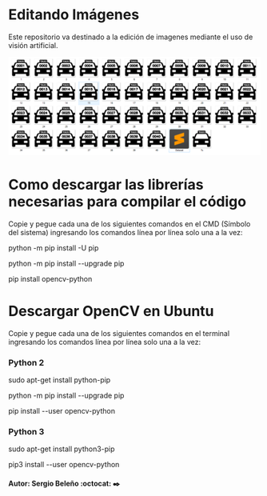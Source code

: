 # Editando Imágenes
Este repositorio va destinado a la edición de imagenes mediante el uso de visión artificial.

<img src="Taxi.PNG" />

# Como descargar las librerías necesarias para compilar el código
Copie y pegue cada una de los siguientes comandos en el CMD (Símbolo del sistema) ingresando los comandos línea por línea solo una a la vez:

python -m pip install -U pip

python -m pip install --upgrade pip

pip install opencv-python

# Descargar OpenCV en Ubuntu
Copie y pegue cada una de los siguientes comandos en el terminal ingresando los comandos línea por línea solo una a la vez:

### Python 2

sudo apt-get install python-pip

python -m pip install --upgrade pip

pip install --user opencv-python

### Python 3

sudo apt-get install python3-pip

pip3 install --user opencv-python

####

#### Autor: Sergio Beleño :octocat: ✒️
